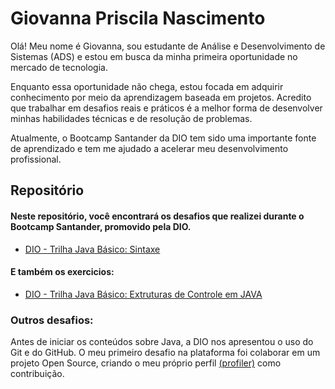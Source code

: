 # Giovanna Priscila Nascimento 
Olá! Meu nome é Giovanna, sou estudante de Análise e Desenvolvimento de Sistemas (ADS) e estou em busca da minha primeira oportunidade no mercado de tecnologia.

Enquanto essa oportunidade não chega, estou focada em adquirir conhecimento por meio da aprendizagem baseada em projetos. Acredito que trabalhar em desafios reais e práticos é a melhor forma de desenvolver minhas habilidades técnicas e de resolução de problemas.

Atualmente, o Bootcamp Santander da DIO tem sido uma importante fonte de aprendizado e tem me ajudado a acelerar meu desenvolvimento profissional.

## Repositório
#### Neste repositório, você encontrará os desafios que realizei durante o Bootcamp Santander, promovido pela DIO.
- [DIO - Trilha Java Básico: Sintaxe ](https://github.com/Priipa/dio-trilha-java-basico/tree/main/conta-banco/src)
#### E também os exercicios: 
- [DIO - Trilha Java Básico: Extruturas de Controle em JAVA](https://github.com/Priipa/dio-trilha-java-basico/tree/main/exercicios/src)

### Outros desafios: 
Antes de iniciar os conteúdos sobre Java, a DIO nos apresentou o uso do Git e do GitHub. O meu primeiro desafio na plataforma foi colaborar em um projeto Open Source, criando o meu próprio perfil [(profiler)](https://github.com/digitalinnovationone/dio-lab-open-source/blob/main/community/Priipa.md?plain=1) como contribuição.
